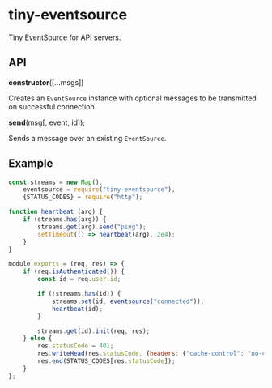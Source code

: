 # tiny-eventsource
Tiny EventSource for API servers.

## API
__constructor__([...msgs])

Creates an `EventSource` instance with optional messages to be transmitted on successful connection.

__send__(msg[, event, id]);

Sends a message over an existing `EventSource`.

## Example
```javascript
const streams = new Map(),
    eventsource = require("tiny-eventsource"),
    {STATUS_CODES} = require("http");

function heartbeat (arg) {
	if (streams.has(arg)) {
		streams.get(arg).send("ping");
		setTimeout(() => heartbeat(arg), 2e4);
	}
}

module.exports = (req, res) => {
	if (req.isAuthenticated()) {
		const id = req.user.id;

		if (!streams.has(id)) {
			streams.set(id, eventsource("connected"));
			heartbeat(id);
		}

		streams.get(id).init(req, res);
	} else {
		res.statusCode = 401;
		res.writeHead(res.statusCode, {headers: {"cache-control": "no-cache, must re-validate"}})
		res.end(STATUS_CODES[res.statusCode]);
	}
};
```

